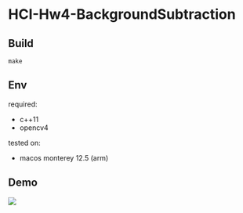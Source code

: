 # HCI-Hw4-BackgroundSubtraction

## Build
```
make
```

## Env

required: 
* c++11
* opencv4

tested on:
* macos monterey 12.5 (arm)

## Demo
![](demo.gif)
